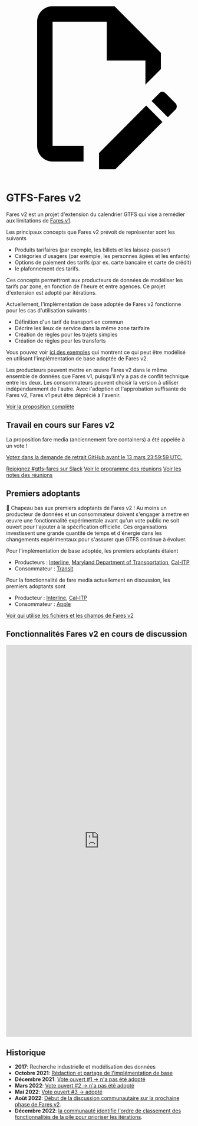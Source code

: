 <a class="pencil-link" href="https://github.com/MobilityData/gtfs.org/edit/main/docs/extensions/fare-extension.md" title="Edit this page" target="_blank">
    <svg class="pencil" xmlns="http://www.w3.org/2000/svg" viewBox="0 0 24 24"><path d="M10 20H6V4h7v5h5v3.1l2-2V8l-6-6H6c-1.1 0-2 .9-2 2v16c0 1.1.9 2 2 2h4v-2m10.2-7c.1 0 .3.1.4.2l1.3 1.3c.2.2.2.6 0 .8l-1 1-2.1-2.1 1-1c.1-.1.2-.2.4-.2m0 3.9L14.1 23H12v-2.1l6.1-6.1 2.1 2.1Z"></path></svg>
  </a>

# GTFS-Fares v2

Fares v2 est un projet d'extension du calendrier GTFS qui vise à remédier aux limitations de [Fares v1](/schedule/examples/fares-v1).

Les principaux concepts que Fares v2 prévoit de représenter sont les suivants

- Produits tarifaires (par exemple, les billets et les laissez-passer)
- Catégories d'usagers (par exemple, les personnes âgées et les enfants)
- Options de paiement des tarifs (par ex. carte bancaire et carte de crédit)
- le plafonnement des tarifs.

Ces concepts permettront aux producteurs de données de modéliser les tarifs par zone, en fonction de l'heure et entre agences. Ce projet d'extension est adopté par itérations.

Actuellement, l'implémentation de base adoptée de Fares v2 fonctionne pour les cas d'utilisation suivants :

- Définition d'un tarif de transport en commun
- Décrire les lieux de service dans la même zone tarifaire
- Création de règles pour les trajets simples
- Création de règles pour les transferts

Vous pouvez voir [ici des exemples](/schedule/examples/fares-v2) qui montrent ce qui peut être modélisé en utilisant l'implémentation de base adoptée de Fares v2.

Les producteurs peuvent mettre en œuvre Fares v2 dans le même ensemble de données que Fares v1, puisqu'il n'y a pas de conflit technique entre les deux. Les consommateurs peuvent choisir la version à utiliser indépendamment de l'autre. Avec l'adoption et l'approbation suffisante de Fares v2, Fares v1 peut être déprécié à l'avenir.

<a class="button no-icon" target="_blank" href="https://share.mobilitydata.org/gtfs-fares-v2">Voir la proposition complète</a>

## Travail en cours sur Fares v2

La proposition fare media (anciennement fare containers) a été appelée à un vote !

[Votez dans la demande de retrait GitHub avant le 13 mars 23:59:59 UTC.](https://github.com/google/transit/pull/355#issuecomment-1456392466)

<a class="button no-icon" target="_blank" href="https://share.mobilitydata.org/slack">Rejoignez #gtfs-fares sur Slack</a> 
<a class="button no-icon" target="_blank" href="https://www.eventbrite.ca/e/specifications-discussions-gtfs-fares-v2-monthly-meetings-tickets-522966225057">Voir le programme des réunions</a>
<a class="button no-icon" target="_blank" href="https://docs.google.com/document/d/1d3g5bMXupdElCKrdv6rhFNN11mrQgEk-ibA7wdqVLTU/edit">Voir les notes des réunions</a>

## Premiers adoptants

🎉 Chapeau bas aux premiers adoptants de Fares v2 ! Au moins un producteur de données et un consommateur doivent s'engager à mettre en œuvre une fonctionnalité expérimentale avant qu'un vote public ne soit ouvert pour l'ajouter à la spécification officielle. Ces organisations investissent une grande quantité de temps et d'énergie dans les changements expérimentaux pour s'assurer que GTFS continue à évoluer.

Pour l'implémentation de base adoptée, les premiers adoptants étaient

- Producteurs : [Interline](https://www.interline.io/), [Maryland Department of Transportation](https://www.mta.maryland.gov/developer-resources), [Cal-ITP](https://dot.ca.gov/cal-itp/cal-itp-gtfs)
- Consommateur : [Transit](https://transitapp.com/)

Pour la fonctionnalité de fare media actuellement en discussion, les premiers adoptants sont

- Producteur : [Interline](https://www.interline.io/), [Cal-ITP](https://dot.ca.gov/cal-itp/cal-itp-gtfs)
- Consommateur : [Apple](https://www.apple.com/)

<a class="button no-icon" target="_blank" href="https://docs.google.com/spreadsheets/d/1jpKjz6MbCD2XPhmIP11EDi-P2jMh7x2k-oHS-pLf2vI/edit?usp=sharing">Voir qui utilise les fichiers et les champs de Fares v2</a>

## Fonctionnalités Fares v2 en cours de discussion

<iframe src="https://portal.productboard.com/rhk8dbtic1iqakfznucry448" frameborder="0" width="100%", style="min-height:1060px"></iframe>

## Historique

- **2017**: Recherche industrielle et modélisation des données
- **Octobre 2021**: [Rédaction et partage de l'implémentation de base](https://github.com/google/transit/pull/286#issue-1026848880)
- **Décembre 2021**: [Vote ouvert #1 → n'a pas été adopté](https://github.com/google/transit/pull/286#issuecomment-990258396)
- **Mars 2022**: [Vote ouvert #2 → n'a pas été adopté](https://github.com/google/transit/pull/286#issuecomment-1080716109) 
- **Mai 2022**: [Vote ouvert #3 → adopté](https://github.com/google/transit/pull/286#issuecomment-1121392932)
- **Août 2022**: [Début de la discussion communautaire sur la prochaine phase de Fares v2](https://github.com/google/transit/issues/341).
- **Décembre 2022**: [la communauté identifie l'ordre de classement des fonctionnalités de la pile pour prioriser les itérations](https://github.com/google/transit/issues/341#issuecomment-1339947915).
